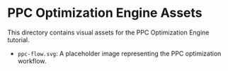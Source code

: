 # PPC Optimization Engine Assets

This directory contains visual assets for the PPC Optimization Engine tutorial.

- `ppc-flow.svg`: A placeholder image representing the PPC optimization workflow.
